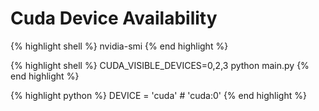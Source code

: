 # Cuda Device Availability

{% highlight shell %}
nvidia-smi
{% end highlight %}

{% highlight shell %}
CUDA_VISIBLE_DEVICES=0,2,3 python main.py
{% end highlight %}

{% highlight python %}
DEVICE = 'cuda' # 'cuda:0'
{% end highlight %}